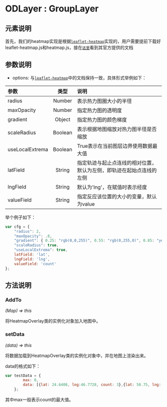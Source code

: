 # ODLayer : GroupLayer

## 元素说明

首先，我们的heatmap实现是根据[`leaflet-heatmap`](https://www.patrick-wied.at/static/heatmapjs/plugin-leaflet-layer.html)实现的，用户需要提前下载好leaflet-heatmap.js和heatmap.js，接在[`这里`](https://github.com/pa7/heatmap.js/tree/develop)看到其官方提供的文档

## 参数说明

+ options: 
    与[`leaflet-heatmap`](https://www.patrick-wied.at/static/heatmapjs/plugin-leaflet-layer.html)中的文档保持一致，具体形式举例如下：

| 参数         |   类型   | 说明 |
| :------------- | :------: | :----------------------------------------------------------- |
| radius          |  Number  | 表示热力图圈大小的半径 |
| maxOpacity        |  Number  | 指定热力图的透明度 |
| gradient         |  Object  | 指定热力图的颜色梯度 |
| scaleRadius           |  Boolean  | 表示根据地图缩放对热力图半径是否缩放 |
| useLocalExtrema      |  Boolean  | True表示在当前图层边界使用数据最大值 |
| latField       | String | 指定轨迹与起止点连线的相对位置，默认为左侧，即轨迹在起始点连线的左侧 |
| lngField         | String | 默认为'lng'，在赋值时表示经度 |
| valueField         | String | 指定反应该位置的大小的变量，默认为value |

举个例子如下：

~~~javascript
var cfg = {
    "radius": 2,
    "maxOpacity": .8, 
    "gradient": { 0.25: "rgb(0,0,255)", 0.55: "rgb(0,255,0)", 0.85: "yellow", 1.0: "rgb(255,0,0)"},
    "scaleRadius": true, 
    "useLocalExtrema": true,
    latField: 'lat',
    lngField: 'lng',
    valueField: 'count'
};
~~~

## 方法说明

### AddTo

*(Map) => this*

将HeatmapOverlay类的实例化对象加入地图中。

### setData

*(data) => this*

将数据加载到HeatmapOverlay类的实例化对象中，并在地图上渲染出来。

data的格式如下：

~~~javascript
var testData = {
        max: 8,
        data: [{lat: 24.6408, lng:46.7728, count: 3},{lat: 50.75, lng:-1.55, count: 1},...,{lat: 35.8278, lng:-78.6421, count: 1}]
    };
~~~

其中max一般表示count的最大值。